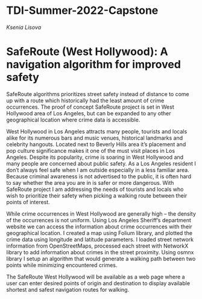 # TDI-Summer-2022-Capstone
*Ksenia Lisova*

# SafeRoute (West Hollywood): A navigation algorithm for improved safety
SafeRoute algorithms prioritizes street safety instead of distance to come up with a route which historically had the least amount of crime occurrences. The proof of concept SafeRoute project is set in West Hollywood area of Los Angeles, but can be expanded to any other geographical location where crime data is accessible.

West Hollywood in Los Angeles attracts many people, tourists and locals alike for its numerous bars and music venues, historical landmarks and celebrity hangouts.  Located next to Beverly Hills area it’s placement and pop culture significance makes it one of the must visit places in Los Angeles. Despite its popularity, crime is soaring in West Hollywood and many people are concerned about public safety. As a Los Angeles resident I don’t always feel safe when I am outside especially in a less familiar area. Because criminal awareness is not advertised to the public, it is often hard to say whether  the area you are in is safer or more dangerous. With SafeRoute project I am addressing the needs of tourists and locals who wish to prioritize their safety when picking a walking route between their points of interest. 

While crime occurrences in West Hollywood are generally high – the density of the occurrences is not uniform. Using Los Angeles Sheriff’s department website we can access the information about crime occurrences with their geographical location. I created a map using Folium library, and plotted the crime data using longitude and latitude parameters. I loaded street network information from OpenStreetMaps, processed each street with NetworkX library to add information about crimes in the street proximity. Using osmnx library I setup an algorithm that would generate a walking path between two points while minimizing encountered crimes.

The SafeRoute West Hollywood will be available as a web page where a user can enter desired points of origin and destination to display available shortest and safest navigation routes for walking.
